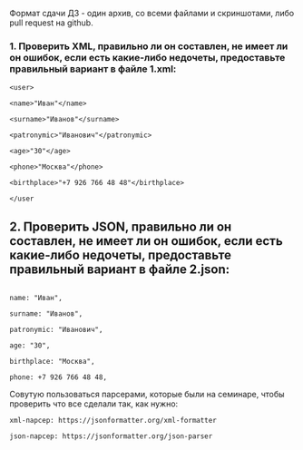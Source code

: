Формат сдачи ДЗ - один архив, со всеми файлами и скриншотами, либо pull request на github.

### 1. Проверить XML, правильно ли он составлен, не имеет ли он ошибок, если есть какие-либо недочеты, предоставьте правильный вариант в файле 1.xml:

```
<user>

<name>"Иван"</name>

<surname>"Иванов"</surname>

<patronymic>"Иванович"</patronymic>

<age>"30"</age>

<phone>"Москва"</phone>

<birthplace>"+7 926 766 48 48"</birthplace>

</user

```
## 2. Проверить JSON, правильно ли он составлен, не имеет ли он ошибок, если есть какие-либо недочеты, предоставьте правильный вариант в файле 2.json:

```

name: "Иван",

surname: "Иванов",

patronymic: "Иванович",

age: "30",

birthplace: "Москва",

phone: +7 926 766 48 48,

```
Совутую пользоваться парсерами, которые были на семинаре, чтобы проверить что все сделали так, как нужно:
```
xml-парсер: https://jsonformatter.org/xml-formatter

json-парсер: https://jsonformatter.org/json-parser
```
